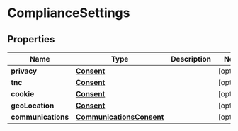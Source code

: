 

# ComplianceSettings


## Properties

| Name | Type | Description | Notes |
|------------ | ------------- | ------------- | -------------|
|**privacy** | [**Consent**](Consent.md) |  |  [optional] |
|**tnc** | [**Consent**](Consent.md) |  |  [optional] |
|**cookie** | [**Consent**](Consent.md) |  |  [optional] |
|**geoLocation** | [**Consent**](Consent.md) |  |  [optional] |
|**communications** | [**CommunicationsConsent**](CommunicationsConsent.md) |  |  [optional] |



